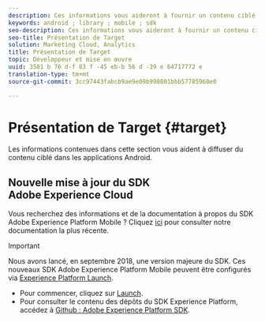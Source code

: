 ```yaml
---
description: Ces informations vous aideront à fournir un contenu ciblé dans les applications Android.
keywords: android ; library ; mobile ; sdk
seo-description: Ces informations vous aideront à fournir un contenu ciblé dans les applications Android.
seo-title: Présentation de Target
solution: Marketing Cloud, Analytics
title: Présentation de Target
topic: Développeur et mise en œuvre
uuid: 3501 b 76 d-f 83 f -45 eb-b 56 d -39 e 64717772 e
translation-type: tm+mt
source-git-commit: 3cc97443fabcb9ae9e09b998801bbb57785960e0

---
```



# Présentation de Target {#target}

Les informations contenues dans cette section vous aident à diffuser du contenu ciblé dans les applications Android.

## Nouvelle mise à jour du SDK Adobe Experience Cloud

Vous recherchez des informations et de la documentation à propos du SDK Adobe Experience Platform Mobile ? Cliquez [ici](https://aep-sdks.gitbook.io/docs/) pour consulter notre documentation la plus récente.

>[!IMPORTANT]
>
>Nous avons lancé, en septembre 2018, une version majeure du SDK. Ces nouveaux SDK Adobe Experience Platform Mobile peuvent être configurés via [Experience Platform Launch](https://www.adobe.com/experience-platform/launch.html).

* Pour commencer, cliquez sur [Launch](https://launch.adobe.com/).
* Pour consulter le contenu des dépôts du SDK Experience Platform, accédez à [Github : Adobe Experience Platform SDK](https://github.com/Adobe-Marketing-Cloud/acp-sdks).